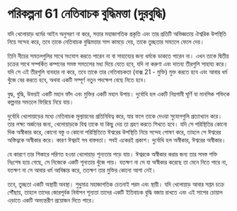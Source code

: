 # পরিকল্পনা 61 নেতিবাচক বুদ্ধিমত্তা (দুরবুদ্ধি)

যদি খেলোয়াড় ধর্মের আইন অনুসরণ না করে, সত্তার মহাজাগতিক প্রকৃতি এবং তার প্রতিটি অভিজ্ঞতায় ঐশ্বরিক উপস্থিতি নিয়ে সন্দেহ করে, তবে তাকে নেতিবাচক বুদ্ধিমত্তার সাপ কামড়ে দেয়, তাকে তুচ্ছতার সমতলে ফেলে দেয়।

তিনি নীচের সমতলগুলির সাথে সংযোগ করতে পারেন না বা সাহায্যের জন্য ধর্মকে ডাকতে পারেন না। এখন তাকে দ্বিতীয় চক্রের সাথে সম্পর্কিত কম্পনের সমস্ত সমতলের মধ্য দিয়ে যেতে হবে, যদি না করুণা এবং দাতব্য তীরগুলি সাহায্য করে। যদি সে এই তীরগুলি ব্যবহার না করে, তবে তাকে তার নেতিবাচকতা (বাক্স 21 - মুক্তি) মুক্ত করতে হবে এবং আবার ধর্ম খুঁজে বের করতে হবে, অথবা একটি সম্পূর্ণ নতুন পদক্ষেপ বেছে নিতে হবে।

বুদ্ধ, বুদ্ধি, উভয়ই একটি মহান ফাঁদ এবং মুক্তির একটি মহান উপায়। দুর্বোধি হল একটি নিম্নগামী ঘূর্ণি যা মানসিক শক্তিকে কল্পনার সমতলে ফিরিয়ে নিয়ে যায়।

দুর্বোধি খেলোয়াড়ের মধ্যে নেতিবাচক মূল্যায়নের প্রতিনিধিত্ব করে, যার ফলে তাকে দেওয়া সুযোগগুলি প্রত্যাখ্যান করে। তার লক্ষ্য অর্জনের জন্য, খেলোয়াড়কে বিশ্ব তাকে যা কিছু দেয় তা গ্রহণ করতে শিখতে হবে। যদি সে পরিস্থিতির কোনো দিক অস্বীকার করে, কোনো বস্তু ও কোনো পরিস্থিতিতে ঈশ্বরের উপস্থিতি নিয়ে সন্দেহ পোষণ করে, তাহলে সে ঈশ্বরের অস্তিত্বকে অস্বীকার করে। কারণ ঈশ্বরই সব বাস্তবতা। সবই একেরই প্রকাশ। দুর্বোধি হল অস্বীকার, ঈশ্বরের অস্বীকার।

যে কারণে তার শিকারে পরিণত হওয়া খেলোয়াড় শূন্যতায় পড়ে যায়। ঈশ্বরকে অস্বীকার করার জন্য তার সমস্ত শক্তি নিঃশেষ হয়ে গেছে, সে নিজেকে একটি শূন্যতায় খুঁজে পায়। যতক্ষণ না সে যা অস্বীকার করেছে তা মেনে নিতে পারে না, যতক্ষণ না সে আবার ধর্ম আবিষ্কার করে, ততক্ষণ তার মুক্তির কোনো আশা নেই।

তবে, তুচ্ছতা একটি অস্থায়ী অবস্থা। শুধুমাত্র মহাজাগতিক চেতনাই পরম এবং স্থায়ী। যদি খেলোয়াড় আবার সপ্তম চক্রে পৌঁছায়, তাহলে তাদের জোরপূর্বক নির্বাসন শূন্যতা তাদের একটি ইতিবাচক বুদ্ধি বজায় রাখতে এবং এই সাপের চোয়াল এড়াতে একটি অভ্যন্তরীণ প্রয়োজন দিতে পারে।
